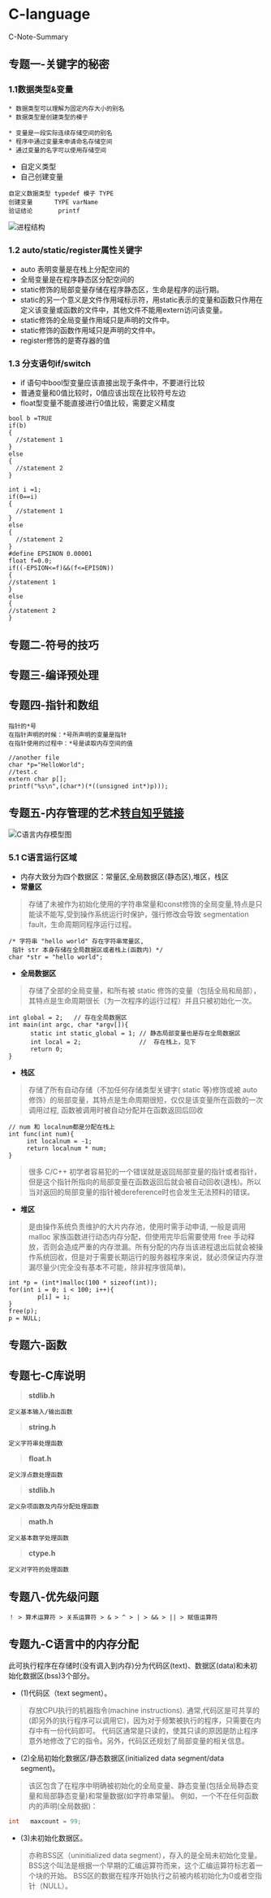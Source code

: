 # C-language
C-Note-Summary
## 专题一-关键字的秘密
### 1.1数据类型&变量
```
* 数据类型可以理解为固定内存大小的别名
* 数据类型是创建类型的模子
```
```
* 变量是一段实际连续存储空间的别名
* 程序中通过变量来申请命名存储空间
* 通过变量的名字可以使用存储空间
```
* 自定义类型
* 自己创建变量
```
自定义数据类型 typedef 模子 TYPE 
创建变量      TYPE varName
验证结论       printf
```
![进程结构](https://github.com/Ceneses/C-language/blob/master/linux%E7%9A%84%E8%BF%9B%E7%A8%8B%E7%BB%93%E6%9E%84.png)
### 1.2 auto/static/register属性关键字
- auto 表明变量是在栈上分配空间的
- 全局变量是在程序静态区分配空间的
- static修饰的局部变量存储在程序静态区，生命是程序的运行期。
- static的另一个意义是文件作用域标示符，用static表示的变量和函数只作用在定义该变量或函数的文件中，其他文件不能用extern访问该变量。 
- static修饰的全局变量作用域只是声明的文件中。
- static修饰的函数作用域只是声明的文件中。
- register修饰的是寄存器的值
### 1.3 分支语句if/switch
- if 语句中bool型变量应该直接出现于条件中，不要进行比较
- 普通变量和0值比较时，0值应该出现在比较符号左边
- float型变量不能直接进行0值比较，需要定义精度
```
bool b =TRUE
if(b)
{
  //statement 1
}
else
{
  //statement 2
}

int i =1;
if(0==i)
{
  //statement 1
}
else
{
  //statement 2
}
#define EPSINON 0.00001
float f=0.0;
if((-EPSION<=f)&&(f<=EPISON))
{
//statement 1
}
else
{
//statement 2
}
```
## 专题二-符号的技巧
## 专题三-编译预处理
## 专题四-指针和数组
```
指针的*号
在指针声明的时候：*号所声明的变量是指针
在指针使用的过程中：*号是读取内存空间的值
```
```
//another file
char *p="HelloWorld";
//test.c
extern char p[];
printf("%s\n",(char*)(*((unsigned int*)p)));
```
## 专题五-内存管理的艺术[转自知乎链接](https://zhuanlan.zhihu.com/p/55241632)
![C语言内存模型图](https://github.com/Ceneses/C-language/blob/master/C%E8%AF%AD%E8%A8%80%E5%86%85%E5%AD%98%E6%A8%A1%E5%9E%8B.jpg)
### 5.1 C语言运行区域
- 内存大致分为四个数据区：常量区,全局数据区(静态区),堆区，栈区
- **常量区**
> 存储了未被作为初始化使用的字符串常量和const修饰的全局变量,特点是只能读不能写,受到操作系统运行时保护，强行修改会导致 segmentation fault，生命周期同程序运行过程。
```
/* 字符串 "hello world" 存在字符串常量区, 
 指针 str 本身存储在全局数据区或者栈上(函数内) */
char *str = "hello world";
```
- **全局数据区**
> 存储了全部的全局变量，和所有被 static 修饰的变量（包括全局和局部），其特点是生命周期很长（为一次程序的运行过程）并且只被初始化一次。
```
int global = 2;   // 存在全局数据区   
int main(int argc, char *argv[]){ 
      static int static_global = 1; // 静态局部变量也是存在全局数据区    
      int local = 2;                //  存在栈上，见下   
      return 0;
}
```
- **栈区**
> 存储了所有自动存储（不加任何存储类型关键字( static 等)修饰或被 auto 修饰）的局部变量，其特点是生命周期很短，仅仅是该变量所在函数的一次调用过程, 函数被调用时被自动分配并在函数返回后回收
```
// num 和 localnum都是分配在栈上   
int func(int num){      
     int localnum = -1;     
     return localnum * num;   
} 
```
> 很多 C/C++ 初学者容易犯的一个错误就是返回局部变量的指针或者指针，但是这个指针所指向的局部变量在函数返回后就会被自动回收(退栈)。所以当对返回的局部变量的指针被dereference时也会发生无法预料的错误。
- **堆区**
> 是由操作系统负责维护的大片内存池，使用时需手动申请, 一般是调用 malloc 家族函数进行动态内存分配，但使用完毕后需要使用 free 手动释放，否则会造成严重的内存泄漏。所有分配的内存当该进程退出后就会被操作系统回收，但是对于需要长期运行的服务器程序来说，就必须保证内存泄漏尽量少(完全没有基本不可能，除非程序很简单)。
```
int *p = (int*)malloc(100 * sizeof(int));   
for(int i = 0; i < 100; i++){ 
        p[i] = i;      
}  
free(p);
p = NULL;
```
## 专题六-函数
## 专题七-C库说明
> **stdlib.h**
```
定义基本输入/输出函数
```
> **string.h**
```
定义字符串处理函数
```
> **float.h**
```
定义浮点数处理函数
```
> **stdlib.h**
```
定义杂项函数及内存分配处理函数
```
> **math.h**
```
定义基本数学处理函数
```
> **ctype.h**
```
定义对字符的处理函数
```
## 专题八-优先级问题
```
！ > 算术运算符 > 关系运算符 > & > ^ > | > && > || > 赋值运算符
```
## 专题九-C语言中的内存分配
此可执行程序在存储时(没有调入到内存)分为代码区(text)、数据区(data)和未初始化数据区(bss)3个部分。
* (1)代码区（text segment）。
> 存放CPU执行的机器指令(machine instructions).
> 通常,代码区是可共享的(即另外的执行程序可以调用它)，因为对于频繁被执行的程序，只需要在内存中有一份代码即可。
> 代码区通常是只读的，使其只读的原因是防止程序意外地修改了它的指令。另外，代码区还规划了局部变量的相关信息。
* (2)全局初始化数据区/静态数据区(initialized data segment/data segment)。
> 该区包含了在程序中明确被初始化的全局变量、静态变量(包括全局静态变量和局部静态变量)和常量数据(如字符串常量)。
> 例如，一个不在任何函数内的声明(全局数据)：
```c
int   maxcount = 99;
```
* (3)未初始化数据区。
> 亦称BSS区（uninitialized data segment），存入的是全局未初始化变量。
> BSS这个叫法是根据一个早期的汇编运算符而来，这个汇编运算符标志着一个块的开始。
> BSS区的数据在程序开始执行之前被内核初始化为0或者空指针（NULL）。
